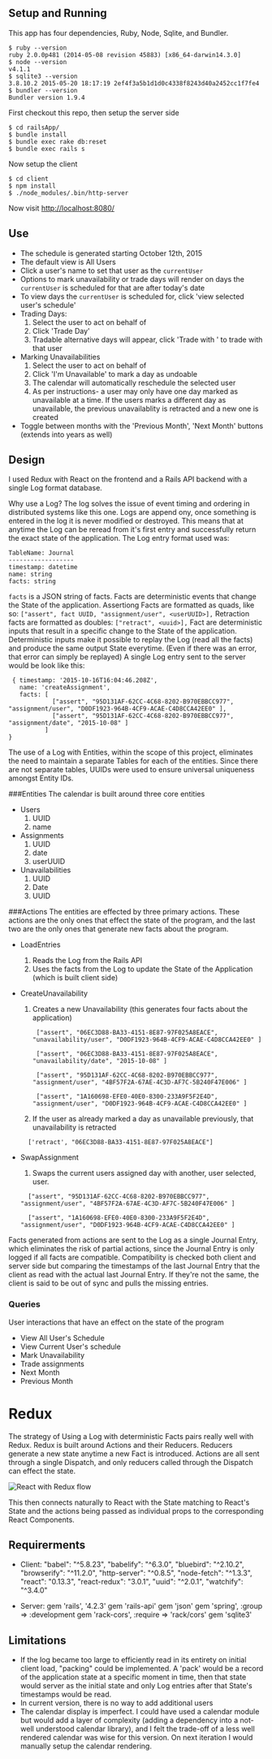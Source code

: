 ## Setup and Running
This app has four dependencies, Ruby, Node, Sqlite, and Bundler.
```
$ ruby --version
ruby 2.0.0p481 (2014-05-08 revision 45883) [x86_64-darwin14.3.0]
$ node --version
v4.1.1
$ sqlite3 --version
3.8.10.2 2015-05-20 18:17:19 2ef4f3a5b1d1d0c4338f8243d40a2452cc1f7fe4
$ bundler --version
Bundler version 1.9.4
```

First checkout this repo, then setup the server side
```
$ cd railsApp/
$ bundle install
$ bundle exec rake db:reset
$ bundle exec rails s
```
Now setup the client
```
$ cd client
$ npm install
$ ./node_modules/.bin/http-server
```
Now visit <http://localhost:8080/>

## Use
* The schedule is generated starting October 12th, 2015
* The default view is All Users
* Click a user's name to set that user as the `currentUser`
* Options to mark unavailability or trade days will render on days the `currentUser` is scheduled for that are after today's date
* To view  days the `currentUser` is scheduled for, click 'view selected user's schedule'
* Trading Days:
  1. Select the user to act on behalf of
  2. Click 'Trade Day'
  3. Tradable alternative days will appear, click 'Trade with <user>' to trade with that user
* Marking Unavailabilities
  1. Select the user to act on behalf of
  2. Click 'I'm Unavailable' to mark a day as undoable
  3. The calendar will automatically reschedule the selected user
  4. As per instructions- a user may only have one day marked as unavailable at a time. If the users marks a different day as unavailable, the previous unavailablity is retracted and a new one is created
* Toggle between months with the 'Previous Month', 'Next Month' buttons (extends into years as well)

## Design
I used Redux with React on the frontend and a Rails API backend with a single Log format database.

Why use a Log?
The log solves the issue of event timing and ordering in distributed systems like this one. Logs are append ony, once something is entered in the log it is never modified or destroyed.
This means that at anytime the Log can be reread from it's first entry and successfully return the exact state of the application.
The Log entry format used was:
```
TableName: Journal
------------------
timestamp: datetime
name: string
facts: string
```
`facts` is a JSON string of facts. Facts are deterministic events that change the State of the application.
Assertiong Facts are formatted as quads, like so:
`["assert", fact UUID, "assignment/user", <userUUID>],`
Retraction facts are formatted as doubles:
`["retract", <uuid>],`
Fact are deterministic inputs that result in a specific change to the State of the application.
Deterministic inputs make it possible to replay the Log (read all the facts) and produce the same output State everytime. (Even if there was an error, that error can simply be replayed)
A single Log entry sent to the server would be look like this:
```
 { timestamp: '2015-10-16T16:04:46.208Z',
   name: 'createAssignment',
   facts: [
            ["assert", "95D131AF-62CC-4C68-8202-B970EBBCC977", "assignment/user", "D0DF1923-964B-4CF9-ACAE-C4D8CCA42EE0" ],
            ["assert", "95D131AF-62CC-4C68-8202-B970EBBCC977", "assignment/date", "2015-10-08" ]
          ]
}
```

The use of a Log with Entities, within the scope of this project, eliminates the need to maintain a separate Tables for each of the entities.
Since there are not separate tables, UUIDs were used to ensure universal uniqueness amongst Entity IDs.

###Entities
The calendar is built around three core entities
* Users
  1. UUID
  2. name
* Assignments
  1. UUID
  2. date
  3. userUUID
* Unavailabilities
  1. UUID
  2. Date
  3. UUID

###Actions
The entities are effected by three primary actions. These actions are the only ones that effect the state of the program, and the last two are the only ones that generate new facts about the program.
* LoadEntries
  1. Reads the Log from the Rails API
  2. Uses the facts from the Log to update the State of the Application (which is built client side)
* CreateUnavailability
  1. Creates a new Unavailability (this generates four facts about the application)
     ```
      ["assert", "06EC3D88-BA33-4151-8E87-97F025A8EACE", "unavailability/user", "D0DF1923-964B-4CF9-ACAE-C4D8CCA42EE0" ]

      ["assert", "06EC3D88-BA33-4151-8E87-97F025A8EACE", "unavailability/date", "2015-10-08" ]

      ["assert", "95D131AF-62CC-4C68-8202-B970EBBCC977", "assignment/user", "4BF57F2A-67AE-4C3D-AF7C-5B240F47E006" ]

      ["assert", "1A160698-EFE0-40E0-8300-233A9F5F2E4D", "assignment/user", "D0DF1923-964B-4CF9-ACAE-C4D8CCA42EE0" ]
     ```

  2. If the user as already marked a day as unavailable previously, that unavailability is retracted

    ```
      ['retract', "06EC3D88-BA33-4151-8E87-97F025A8EACE"]
    ```
* SwapAssignment
  1. Swaps the current users assigned day with another, user selected, user.
    ```
      ["assert", "95D131AF-62CC-4C68-8202-B970EBBCC977", "assignment/user", "4BF57F2A-67AE-4C3D-AF7C-5B240F47E006" ]

      ["assert", "1A160698-EFE0-40E0-8300-233A9F5F2E4D", "assignment/user", "D0DF1923-964B-4CF9-ACAE-C4D8CCA42EE0" ]
    ```

Facts generated from actions are sent to the Log as a single Journal Entry, which eliminates the risk of partial actions, since the Journal Entry is only logged if all facts are compatible.
Compatibility is checked both client and server side but comparing the timestamps of the last Journal Entry that the client as read with the actual last Journal Entry. If they're not the same, the client is said to be out of sync and pulls the missing entries.

### Queries
User interactions that have an effect on the state of the program
* View All User's Schedule
* View Current User's schedule
* Mark Unavailability
* Trade assignments
* Next Month
* Previous Month

# Redux
The strategy of Using a Log with deterministic Facts pairs really well with Redux. Redux is built around Actions and their Reducers.
Reducers generate a new state anytime a new Fact is introduced.
Actions are all sent through a single Dispatch, and only reducers called through the Dispatch can effect the state.

![React with Redux flow ](/client/src/images/react_redux_flow.png?raw=true "React with Redux flow")


This then connects naturally to React with the State matching to React's State and the actions being passed as individual props to the corresponding React Components.


## Requirerments
* Client:
"babel": "^5.8.23",
"babelify": "^6.3.0",
"bluebird": "^2.10.2",
"browserify": "^11.2.0",
"http-server": "^0.8.5",
"node-fetch": "^1.3.3",
"react": "0.13.3",
"react-redux": "3.0.1",
"uuid": "^2.0.1",
"watchify": "^3.4.0"

* Server:
gem 'rails', '4.2.3'
gem 'rails-api'
gem 'json'
gem 'spring', :group => :development
gem 'rack-cors', :require => 'rack/cors'
gem 'sqlite3'



## Limitations
* If the log became too large to efficiently read in its entirety on initial client load, "packing" could be implemented. A 'pack' would be a record of the application state at a specific moment in time, then that state would server as the initial state and only Log entries after that State's timestamps would be read.
* In current version, there is no way to add additional users
* The calendar display is imperfect. I could have used a calendar module but would add a layer of complexity (adding a dependency into a not-well understood calendar library), and I felt the trade-off of a less well rendered calendar was wise for this version. On next iteration I would manually setup the calendar rendering.
